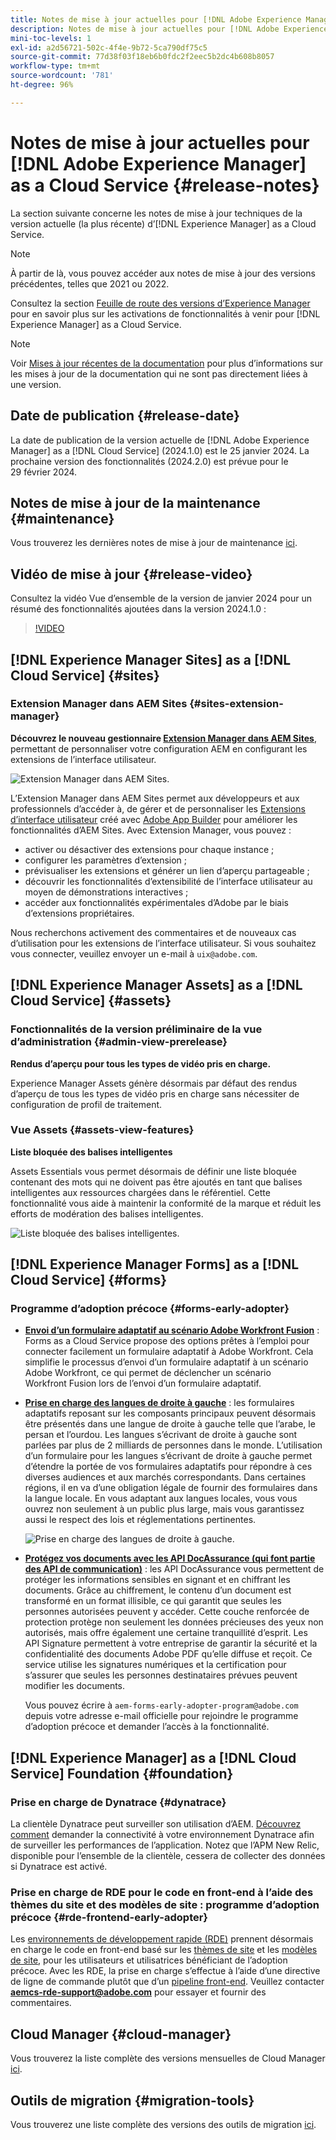 ```yaml
---
title: Notes de mise à jour actuelles pour [!DNL Adobe Experience Manager] as a Cloud Service.
description: Notes de mise à jour actuelles pour [!DNL Adobe Experience Manager] as a Cloud Service.
mini-toc-levels: 1
exl-id: a2d56721-502c-4f4e-9b72-5ca790df75c5
source-git-commit: 77d38f03f18eb6b0fdc2f2eec5b2dc4b608b8057
workflow-type: tm+mt
source-wordcount: '781'
ht-degree: 96%

---
```


# Notes de mise à jour actuelles pour [!DNL Adobe Experience Manager] as a Cloud Service {#release-notes}

La section suivante concerne les notes de mise à jour techniques de la version actuelle (la plus récente) d’[!DNL Experience Manager] as a Cloud Service.

>[!NOTE]
>
>À partir de là, vous pouvez accéder aux notes de mise à jour des versions précédentes, telles que 2021 ou 2022.
>
>Consultez la section [Feuille de route des versions d’Experience Manager](https://experienceleague.adobe.com/docs/experience-manager-release-information/aem-release-updates/update-releases-roadmap.html?lang=fr) pour en savoir plus sur les activations de fonctionnalités à venir pour [!DNL Experience Manager] as a Cloud Service.

>[!NOTE]
>
>Voir [Mises à jour récentes de la documentation](https://experienceleague.adobe.com/docs/experience-manager-release-information/aem-release-updates/doc-updates/documentation-updates.html?lang=fr) pour plus d’informations sur les mises à jour de la documentation qui ne sont pas directement liées à une version.

## Date de publication {#release-date}

La date de publication de la version actuelle de [!DNL Adobe Experience Manager] as a [!DNL Cloud Service] (2024.1.0) est le 25 janvier 2024. La prochaine version des fonctionnalités (2024.2.0) est prévue pour le 29 février 2024.

## Notes de mise à jour de la maintenance {#maintenance}

Vous trouverez les dernières notes de mise à jour de maintenance [ici](/help/release-notes/maintenance/latest.md).

## Vidéo de mise à jour {#release-video}

Consultez la vidéo Vue d’ensemble de la version de janvier 2024 pour un résumé des fonctionnalités ajoutées dans la version 2024.1.0 :

>[!VIDEO](https://video.tv.adobe.com/v/3427041?quality=12)

## [!DNL Experience Manager Sites] as a [!DNL Cloud Service] {#sites}

### Extension Manager dans AEM Sites {#sites-extension-manager}

**Découvrez le nouveau gestionnaire [Extension Manager dans AEM Sites](https://developer.adobe.com/uix/docs/extension-manager/)**, permettant de personnaliser votre configuration AEM en configurant les extensions de l’interface utilisateur.

![Extension Manager dans AEM Sites.](/help/assets/sites/extension-manager/homepage.png)

L’Extension Manager dans AEM Sites permet aux développeurs et aux professionnels d’accéder à, de gérer et de personnaliser les [Extensions d’interface utilisateur](https://developer.adobe.com/uix/docs/) créé avec [Adobe App Builder](https://developer.adobe.com/app-builder/) pour améliorer les fonctionnalités d’AEM Sites.
Avec Extension Manager, vous pouvez :

* activer ou désactiver des extensions pour chaque instance ;
* configurer les paramètres d’extension ;
* prévisualiser les extensions et générer un lien d’aperçu partageable ;
* découvrir les fonctionnalités d’extensibilité de l’interface utilisateur au moyen de démonstrations interactives ;
* accéder aux fonctionnalités expérimentales d’Adobe par le biais d’extensions propriétaires.

Nous recherchons activement des commentaires et de nouveaux cas d’utilisation pour les extensions de l’interface utilisateur. Si vous souhaitez vous connecter, veuillez envoyer un e-mail à `uix@adobe.com`.

## [!DNL Experience Manager Assets] as a [!DNL Cloud Service] {#assets}

### Fonctionnalités de la version préliminaire de la vue d’administration {#admin-view-prerelease}

**Rendus d’aperçu pour tous les types de vidéo pris en charge.**

Experience Manager Assets génère désormais par défaut des rendus d’aperçu de tous les types de vidéo pris en charge sans nécessiter de configuration de profil de traitement.

### Vue Assets {#assets-view-features}

**Liste bloquée des balises intelligentes**

Assets Essentials vous permet désormais de définir une liste bloquée contenant des mots qui ne doivent pas être ajoutés en tant que balises intelligentes aux ressources chargées dans le référentiel. Cette fonctionnalité vous aide à maintenir la conformité de la marque et réduit les efforts de modération des balises intelligentes.

![Liste bloquée des balises intelligentes.](/help/assets/assets/block-tags.png)


## [!DNL Experience Manager Forms] as a [!DNL Cloud Service] {#forms}

<!-- 

* **Configure a shard for Adobe Sign for AEM Forms**: Adobe distributes Acrobat Sign API around the globe in many deployment units called "shards." Each shard serves a customer's account, such as NA1, NA2, NA3, EU1, JP1, AU1, IN1, and others. The shard names correspond to geographic locations. You can now use more than one shard while using Adobe Sign integration with AEM Forms. 

-->

### Programme d’adoption précoce {#forms-early-adopter}

* **[Envoi d’un formulaire adaptatif au scénario Adobe Workfront Fusion](/help/forms/submit-adaptive-form-to-workfront-fusion.md)** : Forms as a Cloud Service propose des options prêtes à l’emploi pour connecter facilement un formulaire adaptatif à Adobe Workfront. Cela simplifie le processus d’envoi d’un formulaire adaptatif à un scénario Adobe Workfront, ce qui permet de déclencher un scénario Workfront Fusion lors de l’envoi d’un formulaire adaptatif.

* **[Prise en charge des langues de droite à gauche](/help/forms/supporting-new-language-localization-core-components.md)** : les formulaires adaptatifs reposant sur les composants principaux peuvent désormais être présentés dans une langue de droite à gauche telle que l’arabe, le persan et l’ourdou. Les langues s’écrivant de droite à gauche sont parlées par plus de 2 milliards de personnes dans le monde. L’utilisation d’un formulaire pour les langues s’écrivant de droite à gauche permet d’étendre la portée de vos formulaires adaptatifs pour répondre à ces diverses audiences et aux marchés correspondants. Dans certaines régions, il en va d’une obligation légale de fournir des formulaires dans la langue locale. En vous adaptant aux langues locales, vous vous ouvrez non seulement à un public plus large, mais vous garantissez aussi le respect des lois et réglementations pertinentes.

  ![Prise en charge des langues de droite à gauche.](/help/forms/assets/right-to-left-language-support.png)

* **[Protégez vos documents avec les API DocAssurance (qui font partie des API de communication)](/help/forms/aem-forms-cloud-service-communications-introduction.md#document-assurance-doc-assurance)** : les API DocAssurance vous permettent de protéger les informations sensibles en signant et en chiffrant les documents. Grâce au chiffrement, le contenu d’un document est transformé en un format illisible, ce qui garantit que seules les personnes autorisées peuvent y accéder. Cette couche renforcée de protection protège non seulement les données précieuses des yeux non autorisés, mais offre également une certaine tranquillité d’esprit. Les API Signature permettent à votre entreprise de garantir la sécurité et la confidentialité des documents Adobe PDF qu’elle diffuse et reçoit. Ce service utilise les signatures numériques et la certification pour s’assurer que seules les personnes destinataires prévues peuvent modifier les documents.

  Vous pouvez écrire à `aem-forms-early-adopter-program@adobe.com` depuis votre adresse e-mail officielle pour rejoindre le programme d’adoption précoce et demander l’accès à la fonctionnalité.

## [!DNL Experience Manager] as a [!DNL Cloud Service] Foundation {#foundation}

### Prise en charge de Dynatrace {#dynatrace}

La clientèle Dynatrace peut surveiller son utilisation d’AEM. [Découvrez comment](/help/implementing/cloud-manager/dynatrace.md) demander la connectivité à votre environnement Dynatrace afin de surveiller les performances de l’application. Notez que l’APM New Relic, disponible pour l’ensemble de la clientèle, cessera de collecter des données si Dynatrace est activé.

### Prise en charge de RDE pour le code en front-end à l’aide des thèmes du site et des modèles de site : programme d’adoption précoce {#rde-frontend-early-adopter}

Les [environnements de développement rapide (RDE)](/help/implementing/developing/introduction/rapid-development-environments.md) prennent désormais en charge le code en front-end basé sur les [thèmes de site](/help/sites-cloud/administering/site-creation/site-themes.md) et les [modèles de site](/help/sites-cloud/administering/site-creation/site-templates.md), pour les utilisateurs et utilisatrices bénéficiant de l’adoption précoce. Avec les RDE, la prise en charge s’effectue à l’aide d’une directive de ligne de commande plutôt que d’un [pipeline front-end](/help/sites-cloud/administering/site-creation/enable-front-end-pipeline.md). Veuillez contacter **aemcs-rde-support@adobe.com** pour essayer et fournir des commentaires.

## Cloud Manager {#cloud-manager}

Vous trouverez la liste complète des versions mensuelles de Cloud Manager [ici](/help/implementing/cloud-manager/release-notes/current.md).

## Outils de migration {#migration-tools}

Vous trouverez une liste complète des versions des outils de migration [ici](/help/journey-migration/release-notes/release-notes-migration-tools-current.md).
